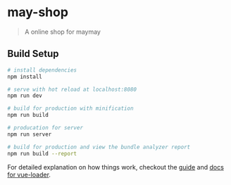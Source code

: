 # may-shop

> A online shop for maymay

## Build Setup

``` bash
# install dependencies
npm install

# serve with hot reload at localhost:8080
npm run dev

# build for production with minification
npm run build

# producation for server
npm run server

# build for production and view the bundle analyzer report
npm run build --report
```

For detailed explanation on how things work, checkout the [guide](http://vuejs-templates.github.io/webpack/) and [docs for vue-loader](http://vuejs.github.io/vue-loader).
